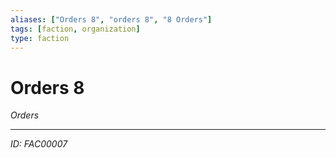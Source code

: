 ```yaml
---
aliases: ["Orders 8", "orders 8", "8 Orders"]
tags: [faction, organization]
type: faction
---
```


# Orders 8

*Orders*

---
*ID: FAC00007*